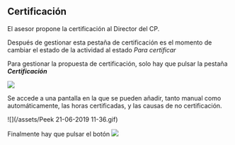 ## Certificación

El asesor propone la certificación al Director del CP.

Después de gestionar esta pestaña de certificación es el momento de cambiar el estado de la actividad al estado _Para certificar_

Para gestionar la propuesta de certificación, solo hay que pulsar la pestaña _**Certificación**_

![](/assets/Selección_758.png)

Se accede a una pantalla en la que se pueden añadir, tanto manual como automáticamente, las horas certificadas, y las causas de no certificación.

![](/assets/Peek 21-06-2019 11-36.gif)

Finalmente hay que pulsar el botón ![](/assets/Selección_759.png)

